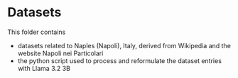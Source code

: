 # Datasets

This folder contains 

- datasets related to Naples (Napoli), Italy, derived from Wikipedia and the website Napoli nei Particolari
- the python script used to process and reformulate the dataset entries with Llama 3.2 3B

